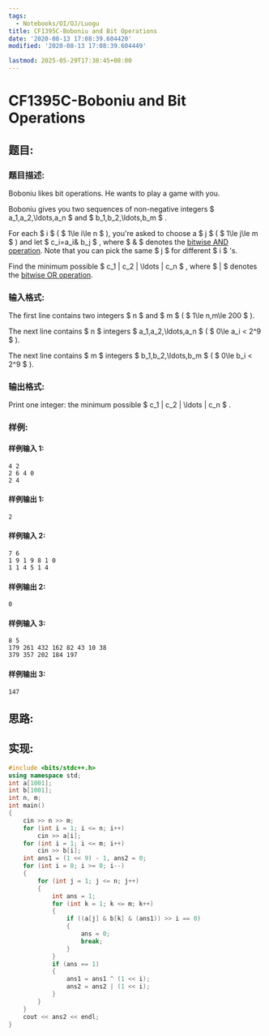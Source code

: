 ```yaml
---
tags:
  - Notebooks/OI/OJ/Luogu
title: CF1395C-Boboniu and Bit Operations
date: '2020-08-13 17:08:39.604420'
modified: '2020-08-13 17:08:39.604449'

lastmod: 2025-05-29T17:38:45+08:00
---
```


# CF1395C-Boboniu and Bit Operations

## 题目:

### 题目描述:

Boboniu likes bit operations. He wants to play a game with you.

Boboniu gives you two sequences of non-negative integers $ a_1,a_2,\ldots,a_n $ and $ b_1,b_2,\ldots,b_m $ .

For each $ i $ ( $ 1\le i\le n $ ), you're asked to choose a $ j $ ( $ 1\le j\le m $ ) and let $ c_i=a_i\& b_j $ , where $ \& $ denotes the [bitwise AND operation](https://en.wikipedia.org/wiki/Bitwise_operation#AND). Note that you can pick the same $ j $ for different $ i $ 's.

Find the minimum possible $ c_1 | c_2 | \ldots | c_n $ , where $ | $ denotes the [bitwise OR operation](https://en.wikipedia.org/wiki/Bitwise_operation#AND).

### 输入格式:

The first line contains two integers $ n $ and $ m $ ( $ 1\le       n,m\le 200 $ ).

The next line contains $ n $ integers $ a_1,a_2,\ldots,a_n $ ( $ 0\le a_i < 2^9 $ ).

The next line contains $ m $ integers $ b_1,b_2,\ldots,b_m $ ( $ 0\le b_i < 2^9 $ ).

### 输出格式:

Print one integer: the minimum possible $ c_1 | c_2 | \ldots | c_n $ .

### 样例:

#### 样例输入 1:

```
4 2
2 6 4 0
2 4
```

#### 样例输出 1:

```
2
```

#### 样例输入 2:

```
7 6
1 9 1 9 8 1 0
1 1 4 5 1 4
```

#### 样例输出 2:

```
0
```

#### 样例输入 3:

```
8 5
179 261 432 162 82 43 10 38
379 357 202 184 197
```

#### 样例输出 3:

```
147
```

## 思路:

## 实现:

```cpp
#include <bits/stdc++.h>
using namespace std;
int a[1001];
int b[1001];
int n, m;
int main()
{
    cin >> n >> m;
    for (int i = 1; i <= n; i++)
        cin >> a[i];
    for (int i = 1; i <= m; i++)
        cin >> b[i];
    int ans1 = (1 << 9) - 1, ans2 = 0;
    for (int i = 8; i >= 0; i--)
    {
        for (int j = 1; j <= n; j++)
        {
            int ans = 1;
            for (int k = 1; k <= m; k++)
            {
                if ((a[j] & b[k] & (ans1)) >> i == 0)
                {
                    ans = 0;
                    break;
                }
            }
            if (ans == 1)
            {
                ans1 = ans1 ^ (1 << i);
                ans2 = ans2 | (1 << i);
            }
        }
    }
    cout << ans2 << endl;
}
```
